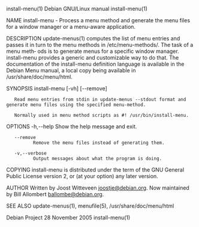 install-menu(1)                                               Debian GNU/Linux manual                                              install-menu(1)

NAME
       install-menu - Process a menu method and generate the menu files for a window manager or a menu-aware application.

DESCRIPTION
       update-menus(1) computes the list of menu entries and passes it in turn to the menu methods in /etc/menu-methods/. The task of a menu meth‐
       ods is to generate menus for a specific window manager.  install-menu provides a generic and customizable way to do that. The documentation
       of the install-menu definition language is available in the Debian Menu manual, a local copy being available in /usr/share/doc/menu/html.

SYNOPSIS
       install-menu [-vh] [--remove] <menu-method>

       Read menu entries from stdin in update-menus --stdout format and generate menu files using the specified menu-method.

       Normally used in menu method scripts as #! /usr/bin/install-menu.

OPTIONS
       -h,--help
              Show the help message and exit.

       --remove
              Remove the menu files instead of generating them.

       -v,--verbose
              Output messages about what the program is doing.

COPYING
       install-menu is distributed under the term of the GNU General Public License version 2, or (at your option) any later version.

AUTHOR
       Written by Joost Witteveen <joostje@debian.org>.  Now maintained by Bill Allombert <ballombe@debian.org>.

SEE ALSO
       update-menus(1), menufile(5), /usr/share/doc/menu/html

Debian Project                                                   28 November 2005                                                  install-menu(1)
